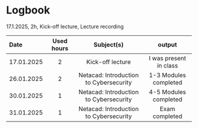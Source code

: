 # Logbook

17.1.2025, 2h, Kick-off lecture, Lecture recording

| Date  | Used hours | Subject(s) |  output |
| :---         |     :---:      |     :---:      |     :---:      |
| 17.01.2025 | 2 | Kick-off lecture  | I was present in class  |
| 26.01.2025 | 2 | Netacad: Introduction to Cybersecurity  | 1-3 Modules completed  |
| 30.01.2025 | 1 | Netacad: Introduction to Cybersecurity  | 4-5 Modules completed  |
| 31.01.2025 | 1 | Netacad: Introduction to Cybersecurity  | Exam completed  |
